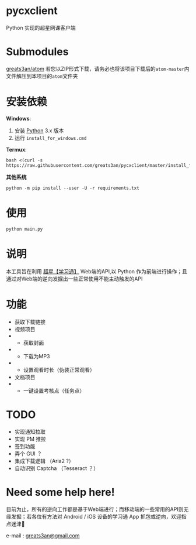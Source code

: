 # pycxclient
Python 实现的超星网课客户端

# Submodules
[greats3an/atom](https://github.com/greats3an/atom)
若您以ZIP形式下载，请务必也将该项目下载后的`atom-master`内文件解压到本项目的`atom`文件夹

# 安装依赖
**Windows**:
1. 安装 [Python](https://www.python.org/ "Python") 3.x 版本
2. 运行 `install_for_windows.cmd`

**Termux**:
	
	bash <(curl -s https://raw.githubusercontent.com/greats3an/pycxclient/master/install_for_termux.sh)

**其他系统**
	
	python -m pip install --user -U -r requirements.txt

# 使用
	python main.py

# 说明
本工具旨在利用 [超星【学习通】](http://www.chaoxing.com/ "超星【学习通】") Web端的API,以 Python 作为前端进行操作；且通过对Web端的逆向发掘出一些正常使用不能主动触发的API

# 功能
- 获取下载链接
- 视频项目
- - 获取封面
- - 下载为MP3
- - 设置观看时长（伪装正常观看）
- 文档项目
- - 一键设置考核点（任务点）

# TODO
- 实现通知拉取
- 实现 PM 推拉
- 签到功能
- 弄个 GUI ？
- 集成下载逻辑 （Aria2 ?）
- 自动识别 Captcha （Tesseract ？）

# Need some help here!
目前为止，所有的逆向工作都是基于Web端进行；而移动端的一些常用的API则无缘发掘；若各位有方法对 Android / iOS 设备的学习通 App 抓包或逆向，欢迎指点迷津🙏

e-mail : greats3an@gmail.com